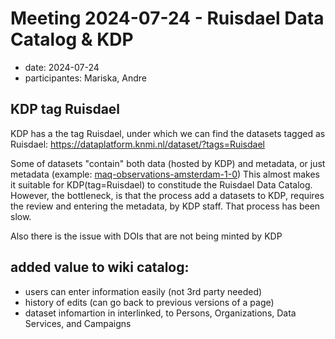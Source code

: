 # Meeting 2024-07-24 - Ruisdael Data Catalog & KDP
- date: 2024-07-24
- participantes: Mariska, Andre

## KDP tag Ruisdael
KDP has a the tag Ruisdael, under which we can find the datasets tagged as Ruisdael: https://dataplatform.knmi.nl/dataset/?tags=Ruisdael

Some of datasets "contain" both data (hosted by KDP) and metadata, or just metadata (example: [maq-observations-amsterdam-1-0](https://dataplatform.knmi.nl/dataset/maq-observations-amsterdam-1-0))
This almost makes it suitable for KDP(tag=Ruisdael) to constitude the Ruisdael Data Catalog.
However, the bottleneck, is that the process add a datasets to KDP, requires the review and entering the metadata, by KDP staff. That process has been slow.

Also there is the issue with DOIs that are not being minted by KDP

## added value to wiki catalog:
* users can enter information easily (not 3rd party needed)
* history of edits (can go back to previous versions of a page)
* dataset infomartion in interlinked, to Persons, Organizations, Data Services, and Campaigns


